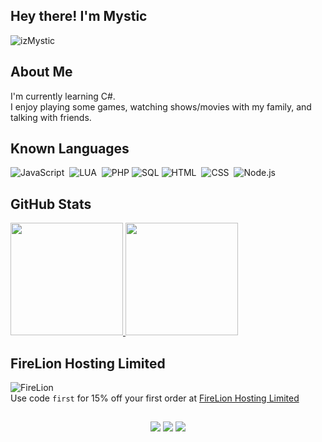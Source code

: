 ## Hey there! I'm Mystic
<p align="left"> <img src="https://komarev.com/ghpvc/?username=izMystic&label=Views&color=blue&style=plastic" alt="izMystic" /> </p>



## About Me
I'm currently learning C#.<br>
I enjoy playing some games, watching shows/movies with my family, and talking with friends.<br>


## Known Languages

![JavaScript](https://img.shields.io/badge/-JavaScript-333333?style=flat&logo=javascript)&nbsp;
![LUA](https://img.shields.io/badge/-Lua-333333?style=flat&logo=lua)&nbsp;
![PHP](https://img.shields.io/badge/-PHP-333333?style=flat&logo=php)
![SQL](https://img.shields.io/badge/-MySQL-333333?style=flat&logo=mysql)
![HTML](https://img.shields.io/badge/-HTML-333333?style=flat&logo=HTML5)&nbsp;
![CSS](https://img.shields.io/badge/-CSS-333333?style=flat&logo=CSS3&logoColor=1572B6)&nbsp;
![Node.js](https://img.shields.io/badge/-Node.js-333333?style=flat&logo=node.js)&nbsp;

## GitHub Stats

<p align="left">
<a href="https://github.com/izMystic">
<img height="180em" src="https://github-readme-stats-eight-theta.vercel.app/api?username=izMystic&show_icons=true&theme=tokyonight&include_all_commits=true&count_private=true"/>
<img height="180em" src="https://github-readme-stats-eight-theta.vercel.app/api/top-langs/?username=izMystic&layout=compact&langs_count=8&theme=tokyonight"/>
</a>
</p>

## FireLion Hosting Limited
![FireLion](https://cdn.discordapp.com/attachments/724062593513160774/808027766103998524/firelion_banner.gif)<br/>
Use code `first` for 15% off your first order at [FireLion Hosting Limited](https://www.firelion-hosting.com/billing/aff.php?aff=4)


## 

<p align="center">
<a href="https://izmystic.dev"><img src="https://img.shields.io/badge/-izmystic.dev-ff00ff?style=flat&logo=CodeSandbox&logoColor=white"/></a>
<a href="https://izmystic.dev/discord"><img src="https://img.shields.io/badge/-Discord Server-7289DA?style=flat&logo=Discord&logoColor=white"/></a>
<a href="https://www.twitter.com/iz_mystic"><img src="https://img.shields.io/badge/-@iz__mystic-1DA1F2?style=flat&logo=Twitter&logoColor=white"/></a>
</p>
